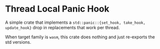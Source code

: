 # Thread Local Panic Hook

A simple crate that implements a `std::panic::{set_hook, take_hook, update_hook}` drop
in replacements that work per thread.

When target family is `wasm`, this crate does nothing and just re-exports the std versions.

